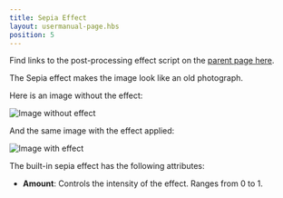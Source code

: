 ```yaml
---
title: Sepia Effect
layout: usermanual-page.hbs
position: 5
---
```


Find links to the post-processing effect script on the [parent page here][parent-page].

The Sepia effect makes the image look like an old photograph.

Here is an image without the effect:

![Image without effect][1]

And the same image with the effect applied:

![Image with effect][2]

The built-in sepia effect has the following attributes:

* **Amount**: Controls the intensity of the effect. Ranges from 0 to 1.

[1]: /images/platform/posteffects/without_effects.png
[2]: /images/platform/posteffects/with_sepia.png
[parent-page]: /user-manual/graphics/posteffects/
